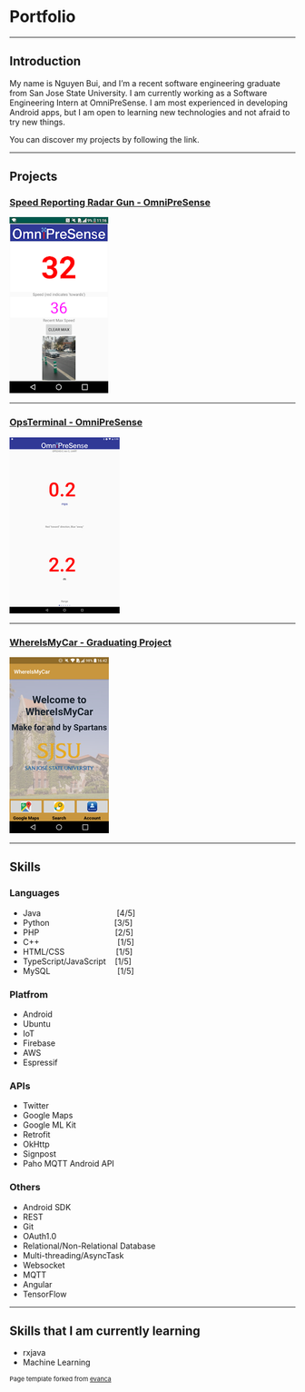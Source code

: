 # Portfolio

---

## Introduction
My name is Nguyen Bui, and I’m a recent software engineering graduate from San Jose State University. I am currently working as a Software Engineering Intern at OmniPreSense. I am most experienced in developing Android apps, but I am open to learning new technologies and not afraid to try new things.

You can discover my projects by following the link.

---

## Projects

### [Speed Reporting Radar Gun - OmniPreSense](/OmniPreSenseRadarApp)
[<img src="images/SpeedReportingRadarGun/MainScreen.png?raw=true"/>](/OmniPreSenseRadarApp)

---

### [OpsTerminal - OmniPreSense](/OmniPreSenseOpsTerminal)
[<img src="images/OpsTerminal/MainScreenPreview.png?raw=true"/>](/OmniPreSenseOpsTerminal)

---

### [WhereIsMyCar - Graduating Project](/WhereIsMyCar)
[<img src="images/WhereIsMyCar/MainScreen.png?raw=true"/>](/WhereIsMyCar)

---

## Skills

### Languages

- Java &nbsp;&nbsp;&nbsp;&nbsp;&nbsp;&nbsp;&nbsp;&nbsp;&nbsp;&nbsp;&nbsp;&nbsp;&nbsp;&nbsp;&nbsp;&nbsp;&nbsp;&nbsp;&nbsp;&nbsp;&nbsp;&nbsp;&nbsp;&nbsp;&nbsp;&nbsp;&nbsp;&nbsp;&nbsp;&nbsp;&nbsp;&nbsp; [4/5]
- Python &nbsp;&nbsp;&nbsp;&nbsp;&nbsp;&nbsp;&nbsp;&nbsp;&nbsp;&nbsp;&nbsp;&nbsp;&nbsp;&nbsp;&nbsp;&nbsp;&nbsp;&nbsp;&nbsp;&nbsp;&nbsp;&nbsp;&nbsp;&nbsp;&nbsp;&nbsp;&nbsp; [3/5]
- PHP &nbsp;&nbsp;&nbsp;&nbsp;&nbsp;&nbsp;&nbsp;&nbsp;&nbsp;&nbsp;&nbsp;&nbsp;&nbsp;&nbsp;&nbsp;&nbsp;&nbsp;&nbsp;&nbsp;&nbsp;&nbsp;&nbsp;&nbsp;&nbsp;&nbsp;&nbsp;&nbsp;&nbsp;&nbsp;&nbsp;&nbsp;&nbsp; [2/5]
- C++ &nbsp;&nbsp;&nbsp;&nbsp;&nbsp;&nbsp;&nbsp;&nbsp;&nbsp;&nbsp;&nbsp;&nbsp;&nbsp;&nbsp;&nbsp;&nbsp;&nbsp;&nbsp;&nbsp;&nbsp;&nbsp;&nbsp;&nbsp;&nbsp;&nbsp;&nbsp;&nbsp;&nbsp;&nbsp;&nbsp;&nbsp;&nbsp;&nbsp; [1/5]
- HTML/CSS &nbsp;&nbsp;&nbsp;&nbsp;&nbsp;&nbsp;&nbsp;&nbsp;&nbsp;&nbsp;&nbsp;&nbsp;&nbsp;&nbsp;&nbsp;&nbsp;&nbsp;&nbsp;&nbsp;&nbsp;&nbsp; [1/5]
- TypeScript/JavaScript &nbsp;&nbsp; [1/5]
- MySQL &nbsp;&nbsp;&nbsp;&nbsp;&nbsp;&nbsp;&nbsp;&nbsp;&nbsp;&nbsp;&nbsp;&nbsp;&nbsp;&nbsp;&nbsp;&nbsp;&nbsp;&nbsp;&nbsp;&nbsp;&nbsp;&nbsp;&nbsp;&nbsp;&nbsp;&nbsp;&nbsp;&nbsp; [1/5]

### Platfrom
- Android
- Ubuntu
- IoT
- Firebase
- AWS
- Espressif

### APIs
- Twitter
- Google Maps
- Google ML Kit
- Retrofit
- OkHttp
- Signpost
- Paho MQTT Android API

### Others
- Android SDK
- REST
- Git
- OAuth1.0
- Relational/Non-Relational Database
- Multi-threading/AsyncTask
- Websocket
- MQTT
- Angular
- TensorFlow

---

## Skills that I am currently learning
- rxjava
- Machine Learning

<p style="font-size:11px">Page template forked from <a href="https://github.com/evanca/quick-portfolio">evanca</a></p>
<!-- Remove above link if you don't want to attibute -->
